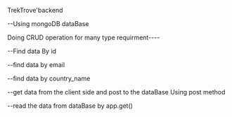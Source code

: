 TrekTrove'backend

--Using mongoDB dataBase

Doing CRUD operation for many type requirment----

--Find data By id

--find data by email

--find data by country_name

--get data from the client side and post to the dataBase Using post method

--read the data from dataBase by app.get()


